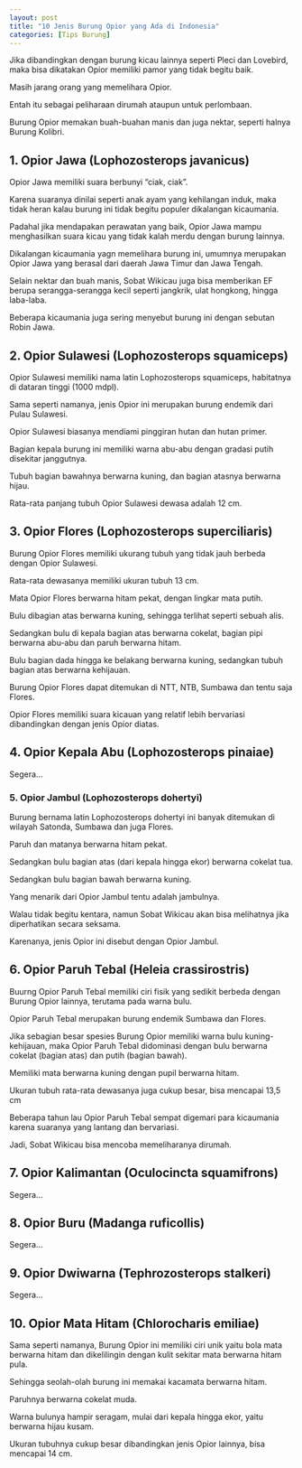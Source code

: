 ```yaml
---
layout: post
title: "10 Jenis Burung Opior yang Ada di Indonesia"
categories: [Tips Burung]
---
```


Jika dibandingkan dengan burung kicau lainnya seperti Pleci dan Lovebird, maka bisa dikatakan Opior memiliki pamor yang tidak begitu baik.

Masih jarang orang yang memelihara Opior.

Entah itu sebagai peliharaan dirumah ataupun untuk perlombaan.

Burung Opior memakan buah-buahan manis dan juga nektar, seperti halnya Burung Kolibri.

## 1. Opior Jawa (Lophozosterops javanicus)

Opior Jawa memiliki suara berbunyi “ciak, ciak”.

Karena suaranya dinilai seperti anak ayam yang kehilangan induk, maka tidak heran kalau burung ini tidak begitu populer dikalangan kicaumania.

Padahal jika mendapakan perawatan yang baik, Opior Jawa mampu menghasilkan suara kicau yang tidak kalah merdu dengan burung lainnya.

Dikalangan kicaumania yagn memelihara burung ini, umumnya merupakan Opior Jawa yang berasal dari daerah Jawa Timur dan Jawa Tengah.

Selain nektar dan buah manis, Sobat Wikicau juga bisa memberikan EF berupa serangga-serangga kecil seperti jangkrik, ulat hongkong, hingga laba-laba.

Beberapa kicaumania juga sering menyebut burung ini dengan sebutan Robin Jawa.

## 2. Opior Sulawesi (Lophozosterops squamiceps)

Opior Sulawesi memiliki nama latin Lophozosterops squamiceps, habitatnya di dataran tinggi (1000 mdpl).

Sama seperti namanya, jenis Opior ini merupakan burung endemik dari Pulau Sulawesi.

Opior Sulawesi biasanya mendiami pinggiran hutan dan hutan primer.

Bagian kepala burung ini memiliki warna abu-abu dengan gradasi putih disekitar janggutnya.

Tubuh bagian bawahnya berwarna kuning, dan bagian atasnya berwarna hijau.

Rata-rata panjang tubuh Opior Sulawesi dewasa adalah 12 cm.

## 3. Opior Flores (Lophozosterops superciliaris)

Burung Opior Flores memiliki ukurang tubuh yang tidak jauh berbeda dengan Opior Sulawesi.

Rata-rata dewasanya memiliki ukuran tubuh 13 cm.

Mata Opior Flores berwarna hitam pekat, dengan lingkar mata putih.

Bulu dibagian atas berwarna kuning, sehingga terlihat seperti sebuah alis.

Sedangkan bulu di kepala bagian atas berwarna cokelat, bagian pipi berwarna abu-abu dan paruh berwarna hitam.

Bulu bagian dada hingga ke belakang berwarna kuning, sedangkan tubuh bagian atas berwarna kehijauan.

Burung Opior Flores dapat ditemukan di NTT, NTB, Sumbawa dan tentu saja Flores.

Opior Flores memiliki suara kicauan yang relatif lebih bervariasi dibandingkan dengan jenis Opior diatas.

## 4. Opior Kepala Abu (Lophozosterops pinaiae)

Segera…

### 5. Opior Jambul (Lophozosterops dohertyi)

Burung bernama latin Lophozosterops dohertyi ini banyak ditemukan di wilayah Satonda, Sumbawa dan juga Flores.

Paruh dan matanya berwarna hitam pekat.

Sedangkan bulu bagian atas (dari kepala hingga ekor) berwarna cokelat tua.

Sedangkan bulu bagian bawah berwarna kuning.

Yang menarik dari Opior Jambul tentu adalah jambulnya.

Walau tidak begitu kentara, namun Sobat Wikicau akan bisa melihatnya jika diperhatikan secara seksama.

Karenanya, jenis Opior ini disebut dengan Opior Jambul.

## 6. Opior Paruh Tebal (Heleia crassirostris)

Buurng Opior Paruh Tebal memiliki ciri fisik yang sedikit berbeda dengan Burung Opior lainnya, terutama pada warna bulu.

Opior Paruh Tebal merupakan burung endemik Sumbawa dan Flores.

Jika sebagian besar spesies Burung Opior memiliki warna bulu kuning-kehijauan, maka Opior Paruh Tebal didominasi dengan bulu berwarna cokelat (bagian atas) dan putih (bagian bawah).

Memiliki mata berwarna kuning dengan pupil berwarna hitam.

Ukuran tubuh rata-rata dewasanya juga cukup besar, bisa mencapai 13,5 cm

Beberapa tahun lau Opior Paruh Tebal sempat digemari para kicaumania karena suaranya yang lantang dan bervariasi.

Jadi, Sobat Wikicau bisa mencoba memeliharanya dirumah.

## 7. Opior Kalimantan (Oculocincta squamifrons)

Segera…

## 8. Opior Buru (Madanga ruficollis)

Segera…

## 9. Opior Dwiwarna (Tephrozosterops stalkeri)

Segera…

## 10. Opior Mata Hitam (Chlorocharis emiliae)

Sama seperti namanya, Burung Opior ini memiliki ciri unik yaitu bola mata berwarna hitam dan dikelilingin dengan kulit sekitar mata berwarna hitam pula.

Sehingga seolah-olah burung ini memakai kacamata berwarna hitam.

Paruhnya berwarna cokelat muda.

Warna bulunya hampir seragam, mulai dari kepala hingga ekor, yaitu berwarna hijau kusam.

Ukuran tubuhnya cukup besar dibandingkan jenis Opior lainnya, bisa mencapai 14 cm.